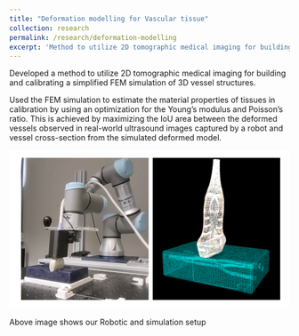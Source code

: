 ```yaml
---
title: "Deformation modelling for Vascular tissue"
collection: research
permalink: /research/deformation-modelling
excerpt: 'Method to utilize 2D tomographic medical imaging for building and calibrating a simplified FEM simulation of 3D vessel structures'
---
```


Developed a method to utilize 2D tomographic medical imaging for building and calibrating a simplified FEM simulation of 3D vessel structures.

Used the FEM simulation to estimate the material properties of tissues in calibration by using an optimization for the Young’s modulus and Poisson’s ratio. This is achieved by maximizing the IoU area between the deformed vessels observed in real-world ultrasound images captured by a robot and vessel cross-section from the simulated deformed model.

<img title="Deformation modelling setup" alt="Deformation modelling setup" src="/images/deformation-model.png">

Above image shows our Robotic and simulation setup
